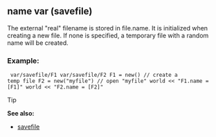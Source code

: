 ## name var (savefile)


The external "real" filename is stored in file.name. It is
initialized when creating a new file. If none is specified, a temporary
file with a random name will be created.
### Example:

```dm
 var/savefile/F1 var/savefile/F2 F1 = new() // create a
temp file F2 = new("myfile") // open "myfile" world << "F1.name =
[F1]" world << "F2.name = [F2]" 
```


> [!TIP] 
> **See also:**
> +   [savefile](/ref/savefile.md) 